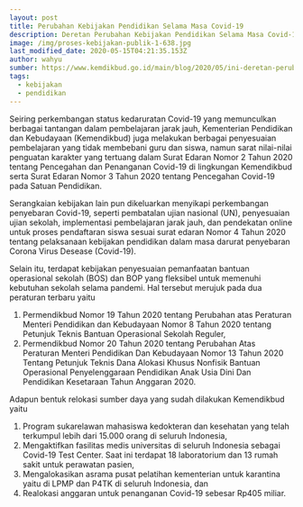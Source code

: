 ```yaml
---
layout: post
title: Perubahan Kebijakan Pendidikan Selama Masa Covid-19
description: Deretan Perubahan Kebijakan Pendidikan Selama Masa Covid-19 di Indonesia
image: /img/proses-kebijakan-publik-1-638.jpg
last_modified_date: 2020-05-15T04:21:35.153Z
author: wahyu
sumber: https://www.kemdikbud.go.id/main/blog/2020/05/ini-deretan-perubahan-kebijakan-pendidikan-selama-masa-covid19
tags:
  - kebijakan
  - pendidikan
---
```

Seiring perkembangan status kedaruratan Covid-19 yang memunculkan berbagai tantangan dalam pembelajaran jarak jauh, Kementerian Pendidikan dan Kebudayaan (Kemendikbud) juga melakukan berbagai penyesuaian pembelajaran yang tidak membebani guru dan siswa, namun sarat nilai-nilai penguatan karakter yang tertuang dalam Surat Edaran Nomor 2 Tahun 2020 tentang Pencegahan dan Penanganan Covid-19 di lingkungan Kemendikbud serta Surat Edaran Nomor 3 Tahun 2020 tentang Pencegahan Covid-19 pada Satuan Pendidikan.
 
Serangkaian kebijakan lain pun dikeluarkan menyikapi perkembangan penyebaran Covid-19, seperti pembatalan ujian nasional (UN), penyesuaian ujian sekolah, implementasi pembelajaran jarak jauh, dan pendekatan online untuk proses pendaftaran siswa sesuai surat edaran Nomor 4 Tahun 2020 tentang pelaksanaan kebijakan pendidikan dalam masa darurat penyebaran Corona Virus Desease (Covid-19).
 
Selain itu, terdapat kebijakan penyesuaian pemanfaatan bantuan operasional sekolah (BOS) dan BOP yang fleksibel untuk memenuhi kebutuhan sekolah selama pandemi. Hal tersebut merujuk pada dua peraturan terbaru yaitu 
1. Permendikbud Nomor 19 Tahun 2020 tentang Perubahan atas Peraturan Menteri Pendidikan dan Kebudayaan Nomor 8 Tahun 2020 tentang Petunjuk Teknis Bantuan Operasional Sekolah Reguler, 
2. Permendikbud Nomor 20 Tahun 2020 tentang Perubahan Atas Peraturan Menteri Pendidikan Dan Kebudayaan Nomor 13 Tahun 2020 Tentang Petunjuk Teknis Dana Alokasi Khusus Nonfisik Bantuan Operasional Penyelenggaraan Pendidikan Anak Usia Dini Dan Pendidikan Kesetaraan Tahun Anggaran 2020.
 
Adapun bentuk relokasi sumber daya yang sudah dilakukan Kemendikbud yaitu 
1. Program sukarelawan mahasiswa kedokteran dan kesehatan yang telah terkumpul lebih dari 15.000 orang di seluruh Indonesia, 
2. Mengaktifkan fasilitas medis universitas di seluruh Indonesia sebagai Covid-19 Test Center. Saat ini terdapat 18 laboratorium dan 13 rumah sakit untuk perawatan pasien, 
3. Mengalokasikan asrama pusat pelatihan kementerian untuk karantina yaitu di LPMP dan P4TK di seluruh Indonesia, dan 
4. Realokasi anggaran untuk penanganan Covid-19 sebesar Rp405 miliar. 